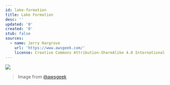 ```yaml
---
id: lake-formation
title: Lake Formation
desc: ''
updated: '0'
created: '0'
stub: false
sources:
  - name: Jerry Hargrove
    url: 'https://www.awsgeek.com/'
    license: Creative Commons Attribution-ShareAlike 4.0 International License
---
```

![](/assets/images/AWS-Lake-Formation_en.jpg)
> Image from [@awsgeek](https://www.awsgeek.com/AWS-Lake-Formation/)
